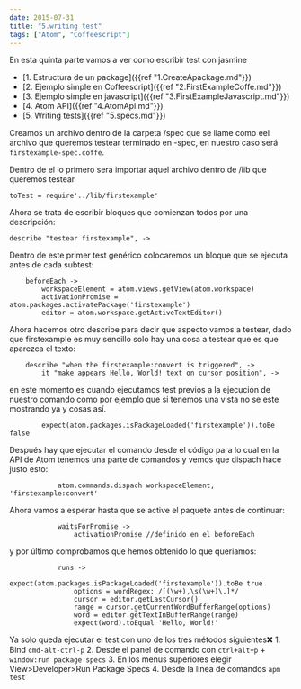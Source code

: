 ```yaml
---
date: 2015-07-31
title: "5.writing test"
tags: ["Atom", "Coffeescript"]
---
```


En esta quinta parte vamos a ver como escribir test con jasmine

<!--more-->
* [1. Estructura de un package]({{ref "1.CreateApackage.md"}})
* [2. Ejemplo simple en Coffeescript]({{ref "2.FirstExampleCoffe.md"}})
* [3. Ejemplo simple en javascript]({{ref "3.FirstExampleJavascript.md"}})
* [4. Atom API]({{ref "4.AtomApi.md"}})
* [5. Writing tests]({{ref "5.specs.md"}})

Creamos un archivo dentro de la carpeta /spec que se llame como eel archivo que queremos testear terminado en -spec, en nuestro caso será `firstexample-spec.coffe`.

Dentro de el lo primero sera importar aquel archivo dentro de /lib que queremos testear

	toTest = require'../lib/firstexample'

Ahora se trata de escribir bloques que comienzan todos por una descripción:

	describe "testear firstexample", ->

Dentro de este primer test genérico colocaremos un bloque que se ejecuta antes de cada subtest:

		beforeEach ->
			workspaceElement = atom.views.getView(atom.workspace)
			activationPromise = atom.packages.activatePackage('firstexample')
			editor = atom.workspace.getActiveTextEditor()

Ahora hacemos otro describe para decir que aspecto vamos a testear, dado que firstexample es muy sencillo solo hay una cosa a testear que es que aparezca el texto:

		describe "when the firstexample:convert is triggered", ->
			it "make appears Hello, World! text on cursor position", ->

en este momento es cuando ejecutamos test previos a la ejecución de nuestro comando como por ejemplo que si tenemos una vista no se este mostrando ya y cosas así.

			expect(atom.packages.isPackageLoaded('firstexample')).toBe false

Después hay que ejecutar el comando desde el código para lo cual en la API de Atom tenemos una parte de comandos y vemos que dispach hace justo esto:

				atom.commands.dispach workspaceElement, 'firstexample:convert'

Ahora vamos a esperar hasta que se active el paquete antes de continuar:

				waitsForPromise ->
					activationPromise //definido en el beforeEach

y por último comprobamos que hemos obtenido lo que queriamos:

				runs ->
					expect(atom.packages.isPackageLoaded('firstexample')).toBe true
					options = wordRegex: /[(\w+),\s(\w+)\.]*/
				    cursor = editor.getLastCursor()
				    range = cursor.getCurrentWordBufferRange(options)
				    word = editor.getTextInBufferRange(range)
					expect(word).toEqual 'Hello, World!'

Ya solo queda ejecutar el test con uno de los tres métodos siguientes:x:
		1. Bind `cmd-alt-ctrl-p`
		2. Desde el panel de comando con `ctrl+alt+p` + `window:run package specs`
		3. En los menus superiores elegir View>Developer>Run Package Specs
		4. Desde la linea de comandos `apm test`
